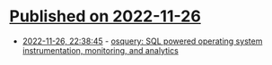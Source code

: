 # [Published on 2022-11-26](index.md)

* [2022-11-26, 22:38:45](https://lobste.rs/s/ipv7gj/osquery_sql_powered_operating_system) - [osquery: SQL powered operating system instrumentation, monitoring, and analytics](https://github.com/osquery/osquery)
